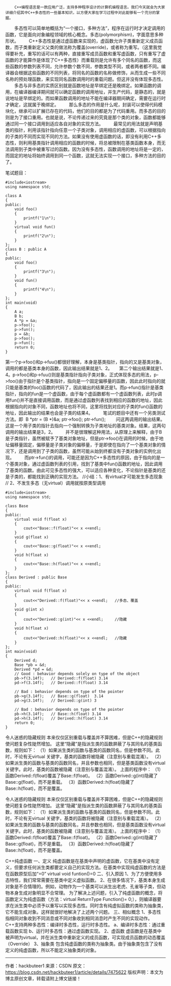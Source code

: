         C++编程语言是一款应用广泛，支持多种程序设计的计算机编程语言。我们今天就会为大家详细介绍其中C++多态性的一些基本知识，以方便大家在学习过程中对此能够有一个充分的掌握。
　　多态性可以简单地概括为“一个接口，多种方法”，程序在运行时才决定调用的函数，它是面向对象编程领域的核心概念。多态(polymorphism)，字面意思多种形状。
　　C++多态性是通过虚函数来实现的，虚函数允许子类重新定义成员函数，而子类重新定义父类的做法称为覆盖(override)，或者称为重写。（这里我觉得要补充，重写的话可以有两种，直接重写成员函数和重写虚函数，只有重写了虚函数的才能算作是体现了C++多态性）而重载则是允许有多个同名的函数，而这些函数的参数列表不同，允许参数个数不同，参数类型不同，或者两者都不同。编译器会根据这些函数的不同列表，将同名的函数的名称做修饰，从而生成一些不同名称的预处理函数，来实现同名函数调用时的重载问题。但这并没有体现多态性。
　　多态与非多态的实质区别就是函数地址是早绑定还是晚绑定。如果函数的调用，在编译器编译期间就可以确定函数的调用地址，并生产代码，是静态的，就是说地址是早绑定的。而如果函数调用的地址不能在编译器期间确定，需要在运行时才确定，这就属于晚绑定。
　　那么多态的作用是什么呢，封装可以使得代码模块化，继承可以扩展已存在的代码，他们的目的都是为了代码重用。而多态的目的则是为了接口重用。也就是说，不论传递过来的究竟是那个类的对象，函数都能够通过同一个接口调用到适应各自对象的实现方法。
　　最常见的用法就是声明基类的指针，利用该指针指向任意一个子类对象，调用相应的虚函数，可以根据指向的子类的不同而实现不同的方法。如果没有使用虚函数的话，即没有利用C++多态性，则利用基类指针调用相应的函数的时候，将总被限制在基类函数本身，而无法调用到子类中被重写过的函数。因为没有多态性，函数调用的地址将是一定的，而固定的地址将始终调用到同一个函数，这就无法实现一个接口，多种方法的目的了。

笔试题目：

```
#include<iostream>
using namespace std;

class A
{
public:
	void foo()
	{
		printf("1\n");
	}
	virtual void fun()
	{
		printf("2\n");
	}
};
class B : public A
{
public:
	void foo()
	{
		printf("3\n");
	}
	void fun()
	{
		printf("4\n");
	}
};
int main(void)
{
	A a;
	B b;
	A *p = &a;
	p->foo();
	p->fun();
	p = &b;
	p->foo();
	p->fun();
	return 0;
}
```

​      第一个p->foo()和p->fuu()都很好理解，本身是基类指针，指向的又是基类对象，调用的都是基类本身的函数，因此输出结果就是1、2。
 　  第二个输出结果就是1、4。p->foo()和p->fuu()则是基类指针指向子类对象，正式体现多态的用法，p->foo()由于指针是个基类指针，指向是一个固定偏移量的函数，因此此时指向的就只能是基类的foo()函数的代码了，因此输出的结果还是1。而p->fun()指针是基类指针，指向的fun是一个虚函数，由于每个虚函数都有一个虚函数列表，此时p调用fun()并不是直接调用函数，而是通过虚函数列表找到相应的函数的地址，因此根据指向的对象不同，函数地址也将不同，这里将找到对应的子类的fun()函数的地址，因此输出的结果也会是子类的结果4。
　　笔试的题目中还有一个另类测试方法。即
​       B *ptr = (B *)&a;  ptr->foo();  ptr->fun();
　　问这两调用的输出结果。这是一个用子类的指针去指向一个强制转换为子类地址的基类对象。结果，这两句调用的输出结果是3，2。
　　并不是很理解这种用法，从原理上来解释，由于B是子类指针，虽然被赋予了基类对象地址，但是ptr->foo()在调用的时候，由于地址偏移量固定，偏移量是子类对象的偏移量，于是即使在指向了一个基类对象的情况下，还是调用到了子类的函数，虽然可能从始到终都没有子类对象的实例化出现。
　　而ptr->fun()的调用，可能还是因为C++多态性的原因，由于指向的是一个基类对象，通过虚函数列表的引用，找到了基类中fun()函数的地址，因此调用了基类的函数。由此可见多态性的强大，可以适应各种变化，不论指针是基类的还是子类的，都能找到正确的实现方法。
//小结：1、有virtual才可能发生多态现象
// 2、不发生多态（无virtual）调用就按原类型调用

```
#include<iostream>
using namespace std;

class Base
{
public:
	virtual void f(float x)
	{
		cout<<"Base::f(float)"<< x <<endl;
	}
	void g(float x)
	{
		cout<<"Base::g(float)"<< x <<endl;
	}
	void h(float x)
	{
		cout<<"Base::h(float)"<< x <<endl;
	}
};
class Derived : public Base
{
public:
	virtual void f(float x)
	{
		cout<<"Derived::f(float)"<< x <<endl;   //多态、覆盖
	}
	void g(int x)
	{
		cout<<"Derived::g(int)"<< x <<endl;     //隐藏
	}
	void h(float x)
	{
		cout<<"Derived::h(float)"<< x <<endl;   //隐藏
	}
};
int main(void)
{
	Derived d;
	Base *pb = &d;
	Derived *pd = &d;
	// Good : behavior depends solely on type of the object
	pb->f(3.14f);   // Derived::f(float) 3.14
	pd->f(3.14f);   // Derived::f(float) 3.14

    // Bad : behavior depends on type of the pointer
    pb->g(3.14f);   // Base::g(float)  3.14
    pd->g(3.14f);   // Derived::g(int) 3 

    // Bad : behavior depends on type of the pointer
    pb->h(3.14f);   // Base::h(float) 3.14
    pd->h(3.14f);   // Derived::h(float) 3.14
    return 0;
}
```

令人迷惑的隐藏规则
本来仅仅区别重载与覆盖并不算困难，但是C++的隐藏规则使问题复杂性陡然增加。
这里“隐藏”是指派生类的函数屏蔽了与其同名的基类函数，规则如下：
（1）如果派生类的函数与基类的函数同名，但是参数不同。此时，不论有无virtual
关键字，基类的函数将被隐藏（注意别与重载混淆）。
（2）如果派生类的函数与基类的函数同名，并且参数也相同，但是基类函数没有virtual
关键字。此时，基类的函数被隐藏（注意别与覆盖混淆）。
上面的程序中：
（1）函数Derived::f(float)覆盖了Base::f(float)。
（2）函数Derived::g(int)隐藏了Base::g(float)，而不是重载。
（3）函数Derived::h(float)隐藏了Base::h(float)，而不是覆盖。

令人迷惑的隐藏规则
本来仅仅区别重载与覆盖并不算困难，但是C++的隐藏规则使问题复杂性陡然增加。
这里“隐藏”是指派生类的函数屏蔽了与其同名的基类函数，规则如下：
（1）如果派生类的函数与基类的函数同名，但是参数不同。此时，不论有无virtual
关键字，基类的函数将被隐藏（注意别与重载混淆）。
（2）如果派生类的函数与基类的函数同名，并且参数也相同，但是基类函数没有virtual
关键字。此时，基类的函数被隐藏（注意别与覆盖混淆）。
上面的程序中：
（1）函数Derived::f(float)覆盖了Base::f(float)。
（2）函数Derived::g(int)隐藏了Base::g(float)，而不是重载。
（3）函数Derived::h(float)隐藏了Base::h(float)，而不是覆盖。

C++纯虚函数
 一、定义
  纯虚函数是在基类中声明的虚函数，它在基类中没有定义，但要求任何派生类都要定义自己的实现方法。在基类中实现纯虚函数的方法是在函数原型后加“=0” 
  virtual void funtion()=0 
二、引入原因
   1、为了方便使用多态特性，我们常常需要在基类中定义虚拟函数。 
   2、在很多情况下，基类本身生成对象是不合情理的。例如，动物作为一个基类可以派生出老虎、孔雀等子类，但动物本身生成对象明显不合常理。 
  为了解决上述问题，引入了纯虚函数的概念，将函数定义为纯虚函数（方法：virtual ReturnType Function()= 0;），则编译器要求在派生类中必须予以重写以实现多态性。同时含有纯虚拟函数的类称为抽象类，它不能生成对象。这样就很好地解决了上述两个问题。
三、相似概念
   1、多态性 
  指相同对象收到不同消息或不同对象收到相同消息时产生不同的实现动作。C++支持两种多态性：编译时多态性，运行时多态性。 
  a、编译时多态性：通过重载函数实现 
  b、运行时多态性：通过虚函数实现。 
  2、虚函数 
  虚函数是在基类中被声明为virtual，并在派生类中重新定义的成员函数，可实现成员函数的动态覆盖（Override）
  3、抽象类 
  包含纯虚函数的类称为抽象类。由于抽象类包含了没有定义的纯虚函数，所以不能定义抽象类的对象。

---------------------
作者：hackbuteer1 
来源：CSDN 
原文：https://blog.csdn.net/hackbuteer1/article/details/7475622 
版权声明：本文为博主原创文章，转载请附上博文链接！